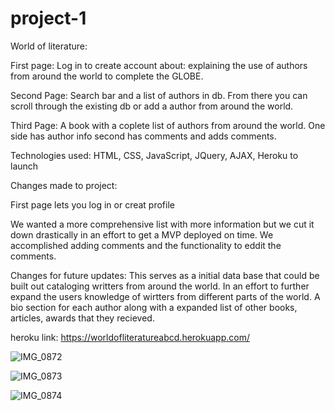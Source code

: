 # project-1

World of literature:

First page: Log in to create account 
about: explaining the use of authors from around the world to 
complete the GLOBE.

Second Page: Search bar and a list of authors in db. From there you can 
scroll through the existing db or add a author from around the world.

Third Page: A book with a coplete list of authors from around the world. 
One side has author info second has comments and adds comments.

Technologies used: HTML, CSS, JavaScript, JQuery, AJAX, Heroku to launch 

Changes made to project:

First page lets you log in or creat profile

We wanted a more comprehensive list with more information but we cut it down 
drastically in an effort to get a MVP deployed on time.  We accomplished adding 
comments and the functionality to eddit the comments.

Changes for future updates:  This serves as a initial data base that could be built out
cataloging writters from around the world.  In an effort to further expand the users knowledge 
of wirtters from different parts of the world. A bio section for each author along
with a expanded list of other books, articles, awards that they recieved. 

heroku link: https://worldofliteratureabcd.herokuapp.com/

![IMG_0872](https://user-images.githubusercontent.com/49975993/61973271-8d2df580-af98-11e9-8378-99aa3813d3d1.jpg)

![IMG_0873](https://user-images.githubusercontent.com/49975993/61973411-d0886400-af98-11e9-881b-1b7799d72cc3.jpg)

![IMG_0874](https://user-images.githubusercontent.com/49975993/61973476-f281e680-af98-11e9-874c-6574c87dc714.jpg)
